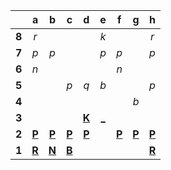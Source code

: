 |     |  a  |  b  |  c  |  d  |  e  |  f  |  g  |  h  |
|:---:|:---:|:---:|:---:|:---:|:---:|:---:|:---:|:---:|
|  **8**  |  _r_  |     |     |     |  _k_  |     |     |  _r_  |
|  **7**  |  _p_  |  _p_  |     |     |  _p_  |  _p_  |     |  _p_  |
|  **6**  |  _n_  |     |     |     |     |  _n_  |     |     |
|  **5**  |     |     |  _p_  |  _q_  |  _b_  |     |     |  _p_  |
|  **4**  |     |     |     |     |     |     |  _b_  |     |
|  **3**  |     |     |     |  [**K**](http://localhost:8080/api/chess/select?square=d3)  |  [_](http://localhost:8080/api/chess/play?move=d3e3)  |     |     |     |
|  **2**  |  [**P**](https://github.com/grim-kalman)  |  [**P**](https://github.com/grim-kalman)  |  [**P**](https://github.com/grim-kalman)  |  [**P**](https://github.com/grim-kalman)  |     |  [**P**](https://github.com/grim-kalman)  |  [**P**](https://github.com/grim-kalman)  |  [**P**](https://github.com/grim-kalman)  |
|  **1**  |  [**R**](https://github.com/grim-kalman)  |  [**N**](https://github.com/grim-kalman)  |  [**B**](https://github.com/grim-kalman)  |     |     |     |     |  [**R**](https://github.com/grim-kalman)  |
